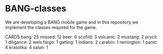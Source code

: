 # BANG-classes
We are developing a BANG mobile game and in this repository we implement the classes required for the game.

CARDS
bang: 25
missed: 12
beer: 6
scofild: 3
volcanic: 2
mustang: 2
prycil: 1
diligance: 2
wels fargo: 1
gatling: 1
indians: 2
carabin: 1
remington: 1
panic: 4
krasotka: 4
salun: 1
